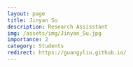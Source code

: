 ```yaml
---
layout: page
title: Jinyan Su
description: Research Assisstant
img: /assets/img/Jinyan_Su.jpg
importance: 2
category: Students
redirect: https://guangyliu.github.io/
---
```

